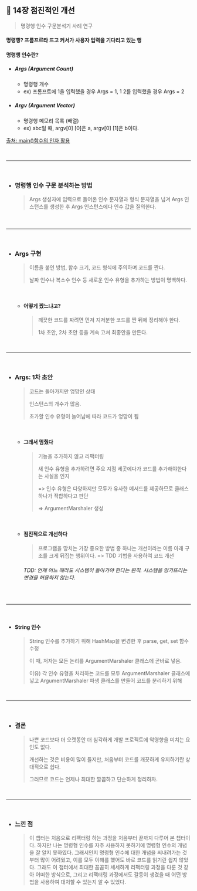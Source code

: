 ## 📍 14장 점진적인 개선

> 명령행 인수 구문분석기 사례 연구

#### 명령행? 프롬프르타 뜨고 커서가 사용자 입력을 기다리고 있는 행

#### 명령행 인수란? 

 - ##### Args (Argument Count)

   	- 명령행 개수
   	- ex) 프롬프트에 1을 입력했을 경우 Args = 1, 1 2를 입력했을 경우 Args = 2

- ##### Argv (Argument Vector)

  - 명령행 메모리 목록 (배열)
  - ex) abc일 때, argv[0] [0]은 a, argv[0] [1]은 b이다.



[출처: main()함수의 인자 활용](https://yyman.tistory.com/147)

</br>



--------

</br>





- ### 명령행 인수 구문 분석하는 방법

  > Args 생성자에 입력으로 들어온 인수 문자열과 형식 문자열을 넘겨 Args 인스턴스를 생성한 후 Args 인스턴스에다 인수 값을 질의한다.

#### 

</br>



----



</br>



- ### Args 구현

  > 이름을 붙인 방법, 함수 크기, 코드 형식에 주의하며 코드를 짠다.
  >
  > 날짜 인수나 복소수 인수 등 새로운 인수 유형을 추가하는 방법이 명백하다.

  

  </br>

  

  - #### 어떻게 짰느냐고?

    > 깨끗한 코드를 짜려면 먼저 지저분한 코드를 짠 뒤에 정리해야 한다. 
    >
    > 1차 초안, 2차 초안 등을 계속 고쳐 최종안을 만든다.



</br>



----



</br>



- ### Args: 1차 초안

  > 코드는 돌아가지만 엉망인 상태
  >
  > 인스턴스의 개수가 많음.
  >
  > 초가할 인수 유형이 늘어남에 따라 코드가 엉망이 됨
  >
  > 

  

  </br>

  

  - #### 그래서 멈췄다

    > 기능을 추가하지 않고 리팩터링
    >
    > 새 인수 유형을 추가하려면 주요 지점 세곳에다가 코드를 추가해야한다는 사실을 인지
    >
    > => 인수 유형은 다양하지만 모두가 유사한 메서드를 제공하므로 클래스 하나가 적합하다고 판단
    >
    > => ArgumentMarshaler 생성

  

  </br>

  

  - #### 점진적으로 개선하다

    > 프로그램을 망치는 가장 중요한 방법 중 하나는 개선이라는 이름 아래 구조를 크게 뒤집는 행위이다. => TDD 기법을 사용하여 코드 개선

    ###### TDD: 언제 어느 때라도 시스템이 돌아가야 한다는 원칙. 시스템을 망가뜨리는 변경을 허용하지 않는다. 

    

    </br>



-----



</br>



- #### String 인수

  > String 인수를 추가하기 위해 HashMap을 변경한 후 parse, get, set 함수 수정
  >
  > 이 때, 저자는 모든 논리를 ArgumentMarshaler 클래스에 곧바로 넣음.
  >
  > 이유) 각 인수 유형을 처리하는 코드를 모두 ArgumentMarshaler 클래스에 넣고 ArgumentMarshaler 파생 클래스를 만들어 코드를 분리하기 위해

  

</br>



----



</br>



- ### 결론

  > 나쁜 코드보다 더 오랫똥안 더 심각하게 개발 프로젝트에 악영향을 미치는 요인도 없다. 
  >
  > 개선하는 것은 비용이 많이 들지만, 처음부터 코드를 개끗하게 유지하기란 상대적으로 쉽다.
  >
  > 그러므로 코드는 언제나 최대한 깔끔하고 단순하게 정리하자.



</br>



----



</br>



- ### 느낀 점

  > 이 챕터는 처음으로 리팩터링 하는 과정을 처음부터 끝까지 다루어 본 챕터이다. 하지만 나는 명령형 인수를 자주 사용하지 못하기에 명령형 인수의 개념을 잘 알지 못하였다. 그래서인지 명령형 인수에 대한 개념을 써내려가는 것 부터 많이 어려웠고, 이를 모두 이해를 했어도 바로 코드를 읽기란 쉽지 않았다. 그래도 이 챕터에서 최대한 꼼꼼히 세세하게 리팩터링 과정을 다룬 것 같아 어떠한 방식으로, 그리고 리팩터링 과정에서도 갈등이 생겼을 때 어떤 방법을 사용하여 대처할 수 있는지 알 수 있었다.  

